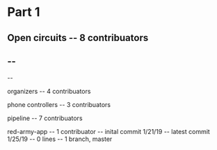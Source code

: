 # Part 1

Open circuits
-- 8 contribuators
--
-- 
-- 
--

organizers
-- 4 contribuators

phone controllers
-- 3 contribuators

pipeline 
-- 7 contribuators

red-army-app
-- 1 contribuator
-- inital commit 1/21/19
-- latest commit 1/25/19
-- 0 lines
-- 1 branch, master
